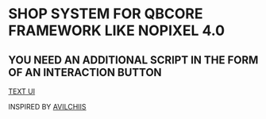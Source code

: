 # SHOP SYSTEM FOR QBCORE FRAMEWORK LIKE NOPIXEL 4.0

## YOU NEED AN ADDITIONAL SCRIPT IN THE FORM OF AN INTERACTION BUTTON

[TEXT UI](https://github.com/ExterCore/exter-textui)

INSPIRED BY 
[AVILCHIIS](https://github.com/avilchiis/av_shops)
